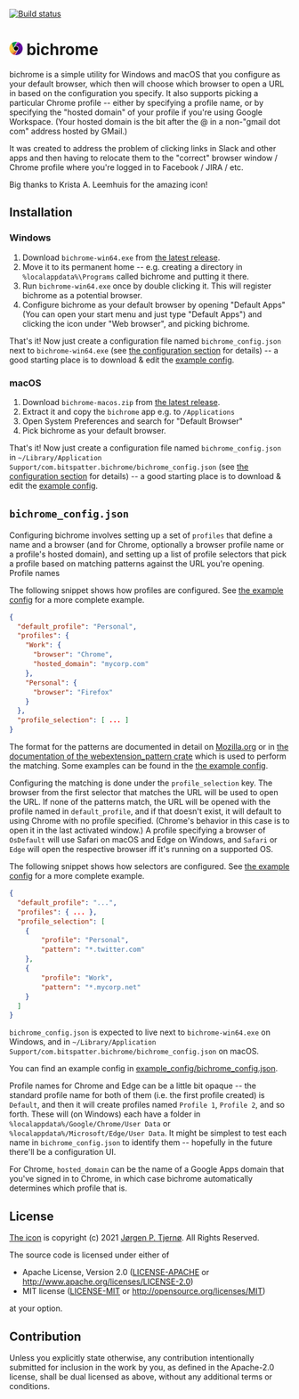[![Build status](https://github.com/jorgenpt/bichrome/workflows/Build/badge.svg)](https://github.com/jorgenpt/bichrome/actions?query=workflow%3ABuild)

# <img src="assets/bichrome_icon.png?raw=true" width="24"> bichrome

bichrome is a simple utility for Windows and macOS that you configure as your default browser, which then will choose which browser to open a URL in based on the configuration you specify. It also supports picking a particular Chrome profile -- either by specifying a profile name, or by specifying the "hosted domain" of your profile if you're using Google Workspace. (Your hosted domain is the bit after the @ in a non-"gmail dot com" address hosted by GMail.)

It was created to address the problem of clicking links in Slack and other apps and then having to relocate them to the "correct" browser window / Chrome profile where you're logged in to Facebook / JIRA / etc.

Big thanks to Krista A. Leemhuis for the amazing icon!

## Installation

### Windows

1. Download `bichrome-win64.exe` from [the latest release](https://github.com/jorgenpt/bichrome/releases/latest).
2. Move it to its permanent home -- e.g. creating a directory in `%localappdata%\Programs` called bichrome and putting it there.
3. Run `bichrome-win64.exe` once by double clicking it. This will register bichrome as a potential browser.
4. Configure bichrome as your default browser by opening "Default Apps" (You can open your start menu and just type "Default Apps") and clicking the icon under "Web browser", and picking bichrome.

That's it! Now just create a configuration file named `bichrome_config.json` next to `bichrome-win64.exe` (see [the configuration section](#config) for details) -- a good starting place is to download & edit the [example config](https://raw.githubusercontent.com/jorgenpt/bichrome/main/example_config/bichrome_config.json).


### macOS

1. Download `bichrome-macos.zip` from [the latest release](https://github.com/jorgenpt/bichrome/releases/latest).
2. Extract it and copy the `bichrome` app e.g. to `/Applications`
3. Open System Preferences and search for "Default Browser"
4. Pick bichrome as your default browser.

That's it! Now just create a configuration file named `bichrome_config.json` in `~/Library/Application Support/com.bitspatter.bichrome/bichrome_config.json` (see [the configuration section](#config) for details) -- a good starting place is to download & edit the [example config](https://raw.githubusercontent.com/jorgenpt/bichrome/main/example_config/bichrome_config.json).


## `bichrome_config.json`

Configuring bichrome involves setting up a set of `profiles` that define a name and a browser (and for Chrome, optionally a browser profile name or a profile's hosted domain), and setting up a list of profile selectors that pick a profile based on matching patterns against the URL you're opening. Profile names

The following snippet shows how profiles are configured. See [the example config][example_config] for a more complete example.

```json
{
  "default_profile": "Personal",
  "profiles": {
    "Work": {
      "browser": "Chrome",
      "hosted_domain": "mycorp.com"
    },
    "Personal": {
      "browser": "Firefox"
    }
  },
  "profile_selection": [ ... ]
}
```

The format for the patterns are documented in detail on [Mozilla.org](https://developer.mozilla.org/en-US/docs/Mozilla/Add-ons/WebExtensions/Match_patterns) or in [the documentation of the webextension_pattern crate](https://docs.rs/webextension_pattern/latest/webextension_pattern/index.html) which is used to perform the matching. Some examples can be found in the [the example config][example_config].

Configuring the matching is done under the `profile_selection` key. The browser from the first selector that matches the URL will be used to open the URL. If none of the patterns match, the URL will be opened with the profile named in `default_profile`, and if that doesn't exist, it will default to using Chrome with no profile specified. (Chrome's behavior in this case is to open it in the last activated window.) A profile specifying a browser of `OsDefault` will use Safari on macOS and Edge on Windows, and `Safari` or `Edge` will open the respective browser iff it's running on a supported OS.

The following snippet shows how selectors are configured. See [the example config][example_config] for a more complete example.

```json
{
  "default_profile": "...",
  "profiles": { ... },
  "profile_selection": [
    {
        "profile": "Personal",
        "pattern": "*.twitter.com"
    },
    {
        "profile": "Work",
        "pattern": "*.mycorp.net"
    }
  ]
}
```

`bichrome_config.json` is expected to live next to `bichrome-win64.exe` on Windows, and in `~/Library/Application Support/com.bitspatter.bichrome/bichrome_config.json` on macOS.

You can find an example config in [example_config/bichrome_config.json][example_config].

Profile names for Chrome and Edge can be a little bit opaque -- the standard profile name for both of them (i.e. the first profile created) is `Default`, and then it will create profiles named `Profile 1`, `Profile 2`, and so forth. These will (on Windows) each have a folder in `%localappdata%/Google/Chrome/User Data` or `%localappdata%/Microsoft/Edge/User Data`. It might be simplest to test each name in `bichrome_config.json` to identify them -- hopefully in the future there'll be a configuration UI.

For Chrome, `hosted_domain` can be the name of a Google Apps domain that you've signed in to Chrome, in which case bichrome automatically determines which profile that is.

[example_config]: example_config/bichrome_config.json

## License

[The icon](assets/bichrome_icon.png) is copyright (c) 2021 [Jørgen P. Tjernø](mailto:jorgen@tjer.no). All Rights Reserved.

The source code is licensed under either of

 * Apache License, Version 2.0
   ([LICENSE-APACHE](LICENSE-APACHE) or http://www.apache.org/licenses/LICENSE-2.0)
 * MIT license
   ([LICENSE-MIT](LICENSE-MIT) or http://opensource.org/licenses/MIT)

at your option.

## Contribution

Unless you explicitly state otherwise, any contribution intentionally submitted
for inclusion in the work by you, as defined in the Apache-2.0 license, shall be
dual licensed as above, without any additional terms or conditions.
